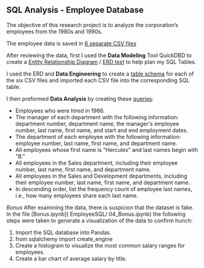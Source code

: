 ## SQL Analysis - Employee Database
The objective of this research project is to analyze the corporation’s employees from the 1980s and 1990s. 

The employee data is saved in [6 separate CSV files]( EmployeeSQL/data)

After reviewing the data, first I used the **Data Modeling** Tool QuickDBD to create a [Entity Relationship Diagram](EmployeeSQL/01_ERD.png) / [ERD text](EmployeeSQL/01_ERD.txt) to help plan my SQL Tables. 

I used the ERD and **Data Engineering** to create a [table schema](EmployeeSQL/02_table_schemata.sql) for each of the six CSV files and imported each CSV file into the corresponding SQL table. 

I then preformed **Data Analysis** by creating these [queries](EmployeeSQL/03_queries.sql):
-	Employees who were hired in 1986.
-	The manager of each department with the following information: department number, department name, the manager's employee number, last name, first name, and start and end employment dates.
-	The department of each employee with the following information: employee number, last name, first name, and department name.
-	All employees whose first name is "Hercules" and last names begin with "B."
-	All employees in the Sales department, including their employee number, last name, first name, and department name.
-	All employees in the Sales and Development departments, including their employee number, last name, first name, and department name.
-	In descending order, list the frequency count of employee last names, i.e., how many employees share each last name.

*Bonus*
After examining the data, there is suspicion that the dataset is fake. In the file [Bonus.ipynb]( EmployeeSQL/ 04_Bonus.ipynb)
the following steps were taken to generate a visualization of the data to confirm hunch:
1.	Import the SQL database into Pandas.
2.	from sqlalchemy import create_engine
3.	Create a histogram to visualize the most common salary ranges for employees.
4.	Create a bar chart of average salary by title.
